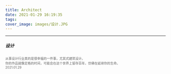 ```yaml
---
title: Architect
date: 2021-01-29 16:19:35
tags:
cover_image: images/设计.JPG
---
```

---
##### 设计
<font face="" size=1.5 color=#646464>从事设计行业真的是很幸福的一件事，尤其式建筑设计。</br>你的作品就像定格的时间，可能会在这个世界上留存百年，仿佛在延续你的生命。</br>2021.01.29</font>
